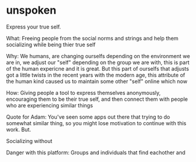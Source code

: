 # unspoken
Express your true self.

What:
Freeing people from the social norms and strings and help them socializing while being thier true self

Why:
We humans, are changing ourselfs depending on the environment we are in, we adjust our "self" depending on the group we are with, this is part of the human expericne and it is great. But this part of ourselfs that adjusts got a little twists in the recent years with the modern age, this attribute of the human kind caused us to maintain some other "self" online which now 

How:
Giving people a tool to express themselves anonymously, encouraging them to be their true self, and then connect them with people who are experiencing similar things


Quote for Adam:
You've seen some apps out there that trying to do somewhat similar thing, so you might lose motivation to continue with this work. But.


Socializing without 

Danger with this platform:
Groups and individuals that find eachother and
